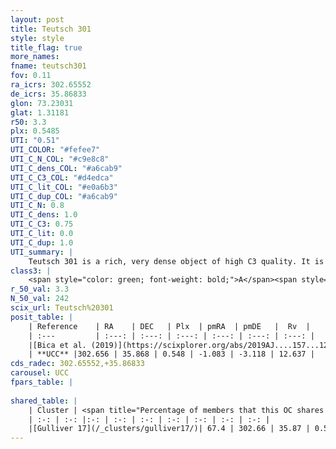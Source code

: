 ```yaml
---
layout: post
title: Teutsch 301
style: style
title_flag: true
more_names: 
fname: teutsch301
fov: 0.11
ra_icrs: 302.65552
de_icrs: 35.86833
glon: 73.23031
glat: 1.31181
r50: 3.3
plx: 0.5485
UTI: "0.51"
UTI_COLOR: "#fefee7"
UTI_C_N_COL: "#c9e8c8"
UTI_C_dens_COL: "#a6cab9"
UTI_C_C3_COL: "#d4edca"
UTI_C_lit_COL: "#e0a6b3"
UTI_C_dup_COL: "#a6cab9"
UTI_C_N: 0.8
UTI_C_dens: 1.0
UTI_C_C3: 0.75
UTI_C_lit: 0.0
UTI_C_dup: 1.0
UTI_summary: |
    Teutsch 301 is a rich, very dense object of high C3 quality. It is rarely studied in the literature, with no articles listed in the last 6 years. This object shares a significant percentage of members with a later reported entry.
class3: |
    <span style="color: green; font-weight: bold;">A</span><span style="color: #FFC300; font-weight: bold;">B</span>
r_50_val: 3.3
N_50_val: 242
scix_url: Teutsch%20301
posit_table: |
    | Reference    | RA    | DEC   | Plx  | pmRA  | pmDE   |  Rv  |
    | :---         | :---: | :---: | :---: | :---: | :---: | :---: |
    |[Bica et al. (2019)](https://scixplorer.org/abs/2019AJ....157...12B) | 302.658 | 35.866 | -- | -- | -- | -- |
    | **UCC** |302.656 | 35.868 | 0.548 | -1.083 | -3.118 | 12.637 | 
cds_radec: 302.65552,+35.86833
carousel: UCC
fpars_table: |
    
shared_table: |
    | Cluster | <span title="Percentage of members that this OC shares with the ones listed">%</span>   | RA   | DEC   | Plx   | pmRA  | pmDE  | Rv | UTI |
    | :-: | :-: |:-: | :-: | :-: | :-: | :-: | :-: | :-: |
    |[Gulliver 17](/_clusters/gulliver17/)| 67.4 | 302.66 | 35.87 | 0.56 | -1.08 | -3.1 | 12.64 |0.04 |
---
```

